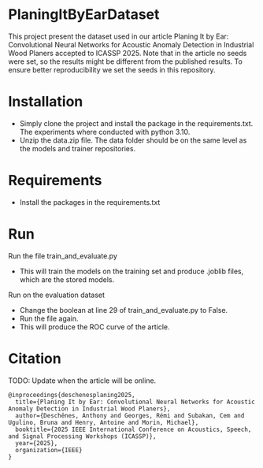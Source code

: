 # PlaningItByEarDataset
This project present the dataset used in our article Planing It by Ear: Convolutional Neural Networks for Acoustic Anomaly Detection in Industrial Wood Planers accepted to ICASSP 2025. Note that in the article no seeds were set, so the results might be different from the published results. To ensure better reproducibility we set the seeds in this repository.

# Installation
- Simply clone the project and install the package in the requirements.txt. The experiments where conducted with python 3.10.
- Unzip the data.zip file. The data folder should be on the same level as the models and trainer repositories.

# Requirements
- Install the packages in the requirements.txt

# Run
Run the file train_and_evaluate.py
- This will train the models on the training set and produce .joblib files, which are the stored models.

Run on the evaluation dataset
- Change the boolean at line 29 of train_and_evaluate.py to False.
- Run the file again.
- This will produce the ROC curve of the article.

# Citation
TODO: Update when the article will be online.

```
@inproceedings{deschenesplaning2025,
  title={Planing It by Ear: Convolutional Neural Networks for Acoustic Anomaly Detection in Industrial Wood Planers},
  author={Deschênes, Anthony and Georges, Rémi and Subakan, Cem and Ugulino, Bruna and Henry, Antoine and Morin, Michael},
  booktitle={2025 IEEE International Conference on Acoustics, Speech, and Signal Processing Workshops (ICASSP)},
  year={2025},
  organization={IEEE}
}
```
